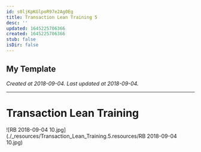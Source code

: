 ```yaml
---
id: s0ljKpKGlpoR97e2Ag0Eg
title: Transaction Lean Training 5
desc: ''
updated: 1645225706366
created: 1645225706366
stub: false
isDir: false
---
```

My Template
---

_Created at 2018-09-04._
_Last updated at 2018-09-04._




---

# Transaction Lean Training


![RB 2018-09-04 10.jpg](./_resources/Transaction_Lean_Training.5.resources/RB 2018-09-04 10.jpg)

